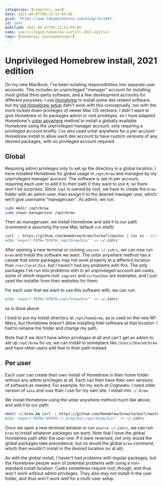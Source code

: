```yaml
---
categories: [computer, www]
date: 2021-09-07T00:12:53-04:00
guid: 'https://www.tobymackenzie.com/blog/?p=3495'
id: 3495
modified: 2021-09-07T00:12:53-04:00
name: unprivileged-homebrew-install-2021-edition
tags: [homebrew, packagemanager]
---
```


Unprivileged Homebrew install, 2021 edition
===========================================

On my new MacBook, I've been isolating responsibilities into separate user accounts.  This includes an unprivileged "manager" account for installing most global third-party software, and a few development accounts for different purposes.  I use [Homebrew](https://brew.sh/) to install some dev related software, but my [old Homebrew setup](/content/blog/2020/04/15/homebrew-install-without-root.md) didn't work with this conceptually, nor with the more locked down privileges of newer Mac OS versions.  I didn't want to give Homebrew or its packages admin or root privileges, so I have adapted Homebrew's [untar anywhere](https://docs.brew.sh/Installation#untar-anywhere) method to install a globally available Homebrew using the unprivileged manager account, only requiring a privileged account briefly.  I've also used untar anywhere for a per-account Homebrew install to allow each dev account to have custom versions of any desired packages, with no privileged account required.

<!--more-->

Global
------

Requiring admin privileges only to set up the directory in a global location, I have installed Homebrew for global usage in `/opt/brew` and managed by my unprivileged manager account.  The software is opt-in per account, requiring each  user to add it to their path if they want to use it, so there won't be surprises.  Since `/opt` is owned by root, we have to create the `brew` folder with an admin user, then assign it to the desired manager user, which we'll give username "manageruser".  As admin, we run:

``` sh
sudo mkdir /opt/brew
sudo chown manageruser /opt/brew
```

Then as manageruser, we install Homebrew and add it to our path (command is assuming the now Mac default `zsh` shell):

``` sh
curl -L https://github.com/Homebrew/brew/tarball/master | tar xz --strip 1 -C /opt/brew
echo 'export PATH="$PATH:/opt/brew/bin"' >> ~/.zshrc'
```

After opening a new terminal or running `source ~/.zshrc`, we can now run `brew` and install the software we want.  The untar anywhere method has a caveat that some packages may not work properly at a different location than `/usr/local/bin`, but I haven't had any problems with this.  The only packages I've run into problems with in an unprivileged account are casks, some of which require root.  `vagrant` and `virtualbox` are examples, and I just used the installer from their websites for them.

For each user that we want to use this software with, we can run:

``` sh
echo 'export PATH="$PATH:/opt/brew/bin"' >> ~/.zshrc'
```

as is done above.

I tried to put my install directory at `/opt/homebrew`, as is used on the new M1 Macs, but Homebrew doesn't allow installing Intel software at that location.  I had to rename the folder and change my path.

Note that if we don't have admin privileges at all and can't get an admin to set up `/opt/brew` for us, we can install to someplace like `/Users/Shared/brew` and have other users add that to their path instead.

Per user
--------

Each user can create their own install of Homebrew in their home folder without any admin privileges at all.  Each can then have their own versions of software as needed.  For example, for my work at Cogneato, I need older version of `sass` and `node` than I use for my own site.  I install into `~/.brew`.

We install Homebrew using the untar anywhere method much like above, and add it to our path:

``` sh
mkdir ~/.brew && curl -L https://github.com/Homebrew/brew/tarball/master | tar xz --strip 1 -C ~/.brew
echo 'export PATH="$PATH:~/.brew/bin:/opt/brew/bin"' >> ~/.zshrc'
```

Once we open a new terminal window or run `source ~/.zshrc`, we can run `brew` to install whatever packages we want.  Note that I have the global Homebrew path after the user one.  If it were reversed, not only would the global packages take precedence, but so would the global `brew` command, which then wouldn't install in the desired location (or at all).

As with the global install, I haven't had problems with regular packages, but the Homebrew people warn of potential problems with using a non-standard install location.  Casks sometimes require root, though, and thus won't work without admin privileges.  They also may not install in the user folder, and thus won't work well for a multi-user setup.
